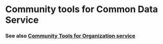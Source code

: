 # Community tools for Common Data Service

### See also [Community Tools for  Organization service](org-service/community-tools.md)